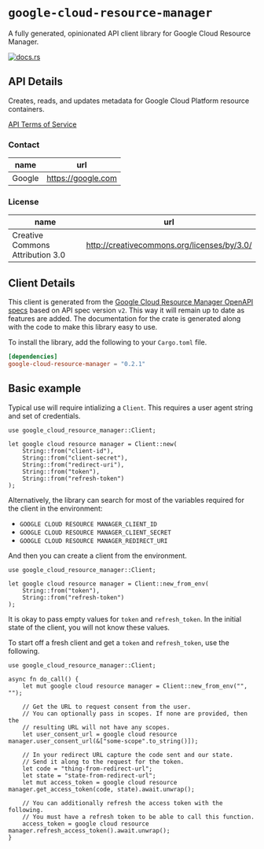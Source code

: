 # `google-cloud-resource-manager`

A fully generated, opinionated API client library for Google Cloud Resource Manager.

[![docs.rs](https://docs.rs/google-cloud-resource-manager/badge.svg)](https://docs.rs/google-cloud-resource-manager)

## API Details

Creates, reads, and updates metadata for Google Cloud Platform resource containers.

[API Terms of Service](https://developers.google.com/terms/)

### Contact


| name | url |
|----|----|
| Google | <https://google.com> |

### License


| name | url |
|----|----|
| Creative Commons Attribution 3.0 | <http://creativecommons.org/licenses/by/3.0/> |


## Client Details

This client is generated from the [Google Cloud Resource Manager OpenAPI
specs](https://cloudresourcemanager.googleapis.com/iscovery/rest?version=v2) based on API spec version `v2`. This way it will remain
up to date as features are added. The documentation for the crate is generated
along with the code to make this library easy to use.


To install the library, add the following to your `Cargo.toml` file.

```toml
[dependencies]
google-cloud-resource-manager = "0.2.1"
```

## Basic example

Typical use will require intializing a `Client`. This requires
a user agent string and set of credentials.

```
use google_cloud_resource_manager::Client;

let google cloud resource manager = Client::new(
    String::from("client-id"),
    String::from("client-secret"),
    String::from("redirect-uri"),
    String::from("token"),
    String::from("refresh-token")
);
```

Alternatively, the library can search for most of the variables required for
the client in the environment:

- `GOOGLE CLOUD RESOURCE MANAGER_CLIENT_ID`
- `GOOGLE CLOUD RESOURCE MANAGER_CLIENT_SECRET`
- `GOOGLE CLOUD RESOURCE MANAGER_REDIRECT_URI`

And then you can create a client from the environment.

```
use google_cloud_resource_manager::Client;

let google cloud resource manager = Client::new_from_env(
    String::from("token"),
    String::from("refresh-token")
);
```

It is okay to pass empty values for `token` and `refresh_token`. In
the initial state of the client, you will not know these values.

To start off a fresh client and get a `token` and `refresh_token`, use the following.

```
use google_cloud_resource_manager::Client;

async fn do_call() {
    let mut google cloud resource manager = Client::new_from_env("", "");

    // Get the URL to request consent from the user.
    // You can optionally pass in scopes. If none are provided, then the
    // resulting URL will not have any scopes.
    let user_consent_url = google cloud resource manager.user_consent_url(&["some-scope".to_string()]);

    // In your redirect URL capture the code sent and our state.
    // Send it along to the request for the token.
    let code = "thing-from-redirect-url";
    let state = "state-from-redirect-url";
    let mut access_token = google cloud resource manager.get_access_token(code, state).await.unwrap();

    // You can additionally refresh the access token with the following.
    // You must have a refresh token to be able to call this function.
    access_token = google cloud resource manager.refresh_access_token().await.unwrap();
}
```
